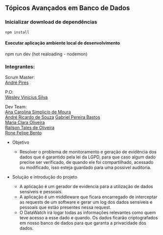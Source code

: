 ## Tópicos Avançados em Banco de Dados

### Inicializar download de dependências
```
npm install
```

#### Executar aplicação ambiente local de desenvolvimento

npm run dev (hot realoading - nodemon)

### Integrantes:
  
Scrum Master:  
  [André Pires](https://www.linkedin.com/in/andr%C3%A9-pires-87558919b/)
    
P.O:  
  [Wesley Vinicius Silva](https://www.linkedin.com/in/wesley-vinicius-silva-8568a516b/)
    
Dev Team:  
  [Ana Carolina Simplicio de Moura](https://www.linkedin.com/in/ana-carolina-simplicio-de-moura-84bb49148/)  
  [André Ricardo de Souza](https://www.linkedin.com/in/andr%C3%A9-ricardo-souza-e-silva/)
  [Gabriel Pereira Bastos](https://www.linkedin.com/in/gabriel-pereira-bastos/)  
  [Maria Clara Oliveira](https://www.linkedin.com/in/oliveira-mclaraa/)  
  [Railson Tales de Oliveira](https://www.linkedin.com/in/railson-tales/)  
  [Rone Felipe Bento](https://www.linkedin.com/in/ronefellipebento/)

- Objetivo
  
  - Resolver o problema de monitoramento e geração de evidência dos dados que é garantido pela lei da LGPD, para que caso algum dado precise ser verificado, de quando ele foi compartilhado, acessado ou modificado, isso esteja guardado para uma possivel auditoria.

- Solução e introdução do projeto

  - A aplicação é um gerador de evidencia para a utilização de dados sensíveis e pessoais.
  - A aplicação é um middleware que ficara encarregado de interceptar as requests de um software e gerar um log dos dados sensíveis e pessoais que estão presentes nessa request.
  - O DataWatch irá logar todas as informações relevantes como quem teve acesso a esse dado e quando. Os dados ficarão criptografados em nosso banco de dados para que garanta a privacidade dos dados.

